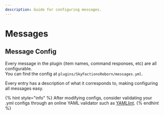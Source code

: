 ```yaml
---
description: Guide for configuring messages.
---
```


# Messages

## Message Config

Every message in the plugin (item names, command responses, etc) are all configurable.\
You can find the config at `plugins/SkyFactionsReborn/messages.yml`.

Every entry has a description of what it corresponds to, making configuring all messages easy.

{% hint style="info" %}
After modifying configs, consider validating your .yml configs through an online YAML validator such as [YAMLlint](https://www.yamllint.com/).
{% endhint %}
